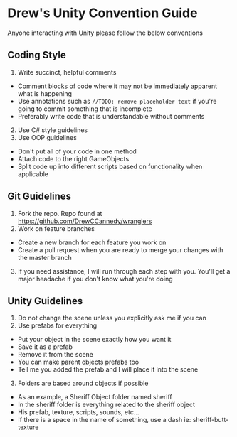 # Drew's Unity Convention Guide
Anyone interacting with Unity please follow the below conventions
## Coding Style
1. Write succinct, helpful comments
 - Comment blocks of code where it may not be immediately apparent what is happening
 - Use annotations such as `//TODO: remove placeholder text` if you're going to commit something that is incomplete
 - Preferably write code that is understandable without comments
2. Use C# style guidelines
3. Use OOP guidelines 
 - Don't put all of your code in one method
 - Attach code to the right GameObjects
 - Split code up into different scripts based on functionality when applicable
## Git Guidelines
1. Fork the repo. Repo found at https://github.com/DrewCCannedy/wranglers
2. Work on feature branches
 - Create a new branch for each feature you work on
 - Create a pull request when you are ready to merge your changes with the master branch
3. If you need assistance, I will run through each step with you. You'll get a major headache if you don't know what you're doing
## Unity Guidelines 
1. Do not change the scene unless you explicitly ask me if you can
2. Use prefabs for everything
 - Put your object in the scene exactly how you want it
 - Save it as a prefab
 - Remove it from the scene
 - You can make parent objects prefabs too
 - Tell me you added the prefab and I will place it into the scene
3. Folders are based around objects if possible
 - As an example, a Sheriff Object folder named sheriff
 - In the sheriff folder is everything related to the sheriff object
 - His prefab, texture, scripts, sounds, etc...
 - If there is a space in the name of something, use a dash ie: sheriff-butt-texture
